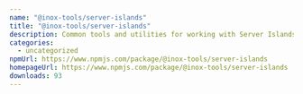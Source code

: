 ```yaml
---
name: "@inox-tools/server-islands"
title: "@inox-tools/server-islands"
description: Common tools and utilities for working with Server Islands.
categories:
  - uncategorized
npmUrl: https://www.npmjs.com/package/@inox-tools/server-islands
homepageUrl: https://www.npmjs.com/package/@inox-tools/server-islands
downloads: 93
---
```

